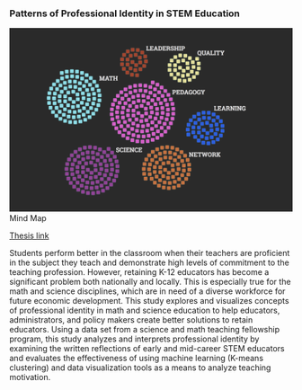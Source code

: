### Patterns of Professional Identity in STEM Education

![alt text](https://github.com/hubideal/thesis/blob/master/newThesisPic.png?raw=true "Logo Title Text 1") Mind Map

[Thesis link](https://hubideal.github.io/thesisHubbard/index.html)

Students perform better in the classroom when their teachers are proficient in the subject they teach and demonstrate high levels of commitment to the teaching profession. However, retaining K-12 educators has become a significant problem both nationally and locally. This is especially true for the math and science disciplines, which are in need of a diverse workforce for future economic development.  This study explores and visualizes concepts of professional identity in math and science education to help educators, administrators, and policy makers create better solutions to retain educators. Using a data set from a science and math teaching fellowship program, this study analyzes and interprets professional identity by examining the written reflections of early and mid-career STEM educators and evaluates the effectiveness of using machine learning (K-means clustering) and data visualization tools as a means to analyze teaching motivation.

